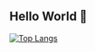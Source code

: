 ## Hello World 👋

[![Top Langs](https://github-readme-stats.vercel.app/api/top-langs/?username=gabri3lV)](https://github.com/gabri3lV/github-readme-stats)
